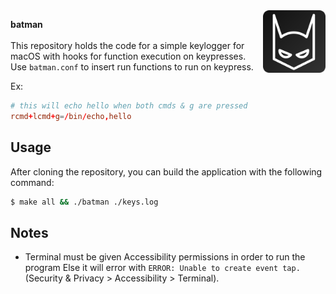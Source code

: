 <img src="./assets/icon.svg" width="100" height="100" align="right">

**batman** \
\
This repository holds the code for a simple keylogger for macOS with hooks for function execution on keypresses. Use `batman.conf` to insert run functions to run on keypress.

Ex:
```conf
# this will echo hello when both cmds & g are pressed
rcmd+lcmd+g=/bin/echo,hello
```

## Usage
After cloning the repository, you can build the application with the following command:

```bash
$ make all && ./batman ./keys.log
```

## Notes
- Terminal must be given Accessibility permissions in order to run the program Else it will error with `ERROR: Unable to create event tap.` (Security & Privacy > Accessibility > Terminal).